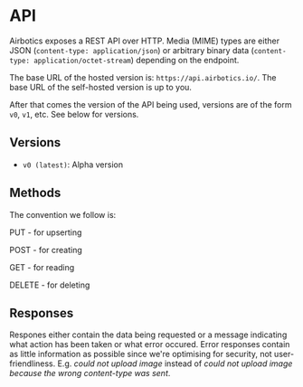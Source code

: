 # API

Airbotics exposes a REST API over HTTP. Media (MIME) types are either JSON (`content-type: application/json`) or arbitrary binary data (`content-type: application/octet-stream`) depending on the endpoint.

The base URL of the hosted version is: `https://api.airbotics.io/`. The base URL of the self-hosted version is up to you.

After that comes the version of the API being used, versions are of the form `v0`, `v1`, etc. See below for versions.

## Versions

- `v0 (latest)`: Alpha version

## Methods

The convention we follow is:

PUT - for upserting

POST - for creating

GET - for reading

DELETE - for deleting

## Responses

Respones either contain the data being requested or a message indicating what action has been taken or what error occured. Error responses contain as little information as possible since we're optimising for security, not user-friendliness. E.g. _could not upload image_ instead of _could not upload image because the wrong content-type was sent_.
